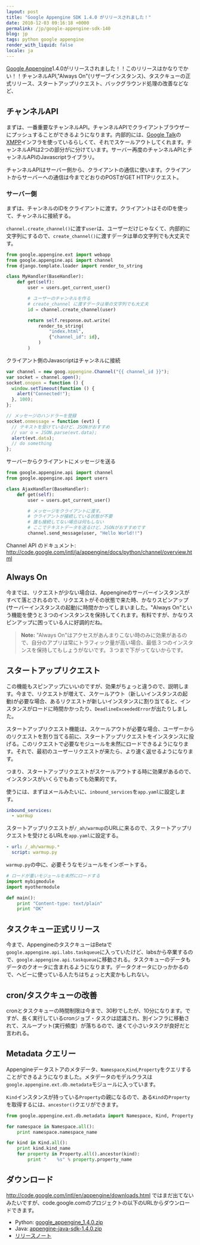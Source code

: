 ```yaml
---
layout: post
title: "Google Appengine SDK 1.4.0 がリリースされました！"
date: 2010-12-03 09:16:18 +0000
permalink: /jp/google-appengine-sdk-140
blog: jp
tags: python google appengine
render_with_liquid: false
locale: ja
---
```


[Google Appengine](http://code.google.com/appengine/)1.4.0がリリースされました！！このリリースはかなりでかい！！チャンネルAPI,"Always On"(リザーブインスタンス)、タスクキューの正式リリース、スタートアップリクエスト、バックグラウンド処理の改善などなど、

## チャンネルAPI

まずは、一番重要なチャンネルAPI。チャンネルAPIでクライアントブラウザーにプッシュすることができるようになります。内部的には、[Google Talk](http://www.google.com/talk/intl/ja/)の[XMPP](http://ja.wikipedia.org/wiki/Extensible_Messaging_and_Presence_Protocol)インフラを使っているらしくて、それでスケールアウトしてくれます。チャンネルAPIは2つの部分がに分けています。サーバー再度のチャンネルAPIとチャンネルAPIのJavascriptライブラリ。

チャンネルAPIはサーバー側から、クライアントの通信に使います。クライアントからサーバーへの通信は今までどおりのPOSTがGET HTTPリクエスト。

### サーバー側

まずは、チャンネルのIDをクライアントに渡す。クライアントはそのIDを使って、チャンネルに接続する。

`channel.create_channel()`に渡す`user`は、ユーザーだけじゃなくて、内部的に文字列にするので、`create_channel()`に渡すデータは単の文字列でも大丈夫です。

```python
from google.appengine.ext import webapp
from google.appengine.api import channel
from django.template.loader import render_to_string

class MyHandler(BaseHandler):
    def get(self):
        user = users.get_current_user()

        # ユーザーのチャンネルを作る
        # create_channel に渡すデータは単の文字列でも大丈夫
        id = channel.create_channel(user)

        return self.response.out.write(
            render_to_string(
                "index.html",
                {"channel_id": id},
            )
        )
```

クライアント側のJavascriptはチャンネルに接続

```javascript
var channel = new goog.appengine.Channel("{{ channel_id }}");
var socket = channel.open();
socket.onopen = function () {
  window.setTimeout(function () {
    alert("Connected!");
  }, 100);
};

// メッセージのハンドラーを登録
socket.onmessage = function (evt) {
  // テキストを受けているけど、JSONがおすすめ
  // var o = JSON.parse(evt.data);
  alert(evt.data);
  // do something
};
```

サーバーからクライアントにメッセージを送る

```python
from google.appengine.api import channel
from google.appengine.api import users

class AjaxHandler(BaseHandler):
    def get(self):
        user = users.get_current_user()

        # メッセージをクライアントに渡す。
        # クライアントが接続している状態が不要
        # 誰も接続してない場合は何もしない
        # ここでテキストデータを送るけど、JSONがおすすめです
        channel.send_message(user, "Hello World!!")
```

Channel API のドキュメント:
<http://code.google.com/intl/ja/appengine/docs/python/channel/overview.html>

## Always On

今までは、リクエストが少ない場合は、Appengineのサーバーインスタンスがすべて落とされるので、リクエストがその状態で来た時、かなりスピンアップ(サーバーインスタンスの起動)に時間かかってしまいました。"Always On"という機能を使うと３つのインスタンスを保持してくれます。有料ですが、かなりスピンアップに困っている人に好調的だね。

> **Note:** "Always On"はアクセスがあんまりこない時のみに効果があるので、自分のアプリは常にトラフィック量が高い場合、最低３つのインスタンスを保持してもしょうがないです。３つまで下がってないからです。

## スタートアップリクエスト

この機能もスピンアップにいいのですが、効果がちょっと違うので、説明します。今まで、リクエストが増えて、スケールアウト（新しいインスタンスの起動)が必要な場合、あるリクエストが新しいインスタンスに割り当てると、インスタンスがロードに時間かかったり、`DeadlineExceededError`が出たりしました。

スタートアップリクエスト機能は、スケールアウトが必要な場合、ユーザーからのリクエストを割り当てる前に、スタートアップリクエストをインスタンスに投げる。このリクエストで必要なモジュールを未然にロードできるようになります。それで、最初のユーザーリクエストが来たら、より速く返せるようになります。

つまり、スタートアップリクエストがスケールアウトする時に効果があるので、インスタンスがいくらでもあっても効果的です。

使うには、まずはメールみたいに、`inbound_services`を`app.yaml`に設定します。

```yaml
inbound_services:
  - warmup
```

スタートアップリクエストが`/_ah/warmup`のURLに来るので、スタートアップリクエストを受けとるURLを`app.yaml`に設定する。

```yaml
- url: /_ah/warmup.*
  script: warmup.py
```

`warmup.py`の中に、必要そうなモジュールをインポートする。

```python
# ロードが重いモジュールを未然にロードする
import mybigmodule
import myothermodule

def main():
    print "Content-type: text/plain"
    print "OK"
```

## タスクキュー正式リリース

今まで、AppengineのタスクキューはBetaで`google.appengine.api.labs.taskqueue`に入っていたけど、labsから卒業するので、`google.appengine.api.taskqueue`に移動される。タスクキューのデータもデータのクオータに含まれるようになります。データクオータにひっかかるので、ヘビーに使っている人たちはちょっと大変かもしれない。

## cron/タスクキューの改善

cronとタスクキューの時間制限は今まで、30秒でしたが、10分になります。ですが、長く実行しているcronジョブ・タスクは認識され、別インフラに移動されて、スループット(実行頻度）が落ちるので、速くて小さいタスクが良好だと言われる。

## Metadata クエリー

Appengineデータストアのメタデータ、`Namespace`,`Kind`,`Property`をクエリすることができるようになりました。メタデータのモデルクラスは`google.appengine.ext.db.metadata`モジュールに入っています。

`Kind`インスタンスが持っている`Property`の親になるので、ある`Kind`の`Property`を取得するには、`ancestor()`クエリができます。

```python
from google.appengine.ext.db.metadata import Namespace, Kind, Property

for namespace in Namespace.all():
    print namespace.namespace_name

for kind in Kind.all():
    print kind.kind_name
    for property in Property.all().ancestor(kind):
        print "    %s" % property.property_name
```

## ダウンロード

<http://code.google.com/intl/en/appengine/downloads.html> ではまだ出てないみたいですが、code.google.comのプロジェクトの以下のURLからダウンロードできます。

- Python: [google_appengine_1.4.0.zip](http://code.google.com/p/googleappengine/downloads/detail?name=google_appengine_1.4.0.zip)
- Java: [appengine-java-sdk-1.4.0.zip](http://code.google.com/p/googleappengine/downloads/detail?name=appengine-java-sdk-1.4.0.zip)
- [リリースノート](http://code.google.com/p/googleappengine/wiki/SdkReleaseNotes)
